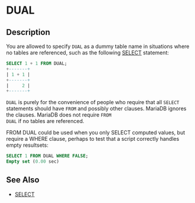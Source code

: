 # DUAL

## Description

You are allowed to specify <code class="highlight fixed" style="white-space:pre-wrap">DUAL</code> as a dummy table name in
situations where no tables are referenced, such as the following [SELECT](/sql-statements-structure/sql-statements/data-manipulation/selecting-data/select) statement:

```sql
SELECT 1 + 1 FROM DUAL;
+-------+
| 1 + 1 |
+-------+
|     2 |
+-------+
```

<code class="highlight fixed" style="white-space:pre-wrap">DUAL</code> is purely for the convenience of people who require
 that all <code class="highlight fixed" style="white-space:pre-wrap">SELECT</code> statements should have
 <code class="highlight fixed" style="white-space:pre-wrap">FROM</code> and possibly other clauses. MariaDB ignores the
 clauses. MariaDB does not require <code class="highlight fixed" style="white-space:pre-wrap">FROM DUAL</code> if no tables
 are referenced.

FROM DUAL could be used when you only SELECT computed values, but require a WHERE clause, perhaps to test that a script correctly handles empty resultsets:

```sql
SELECT 1 FROM DUAL WHERE FALSE;
Empty set (0.00 sec)
```

## See Also

- [SELECT](/sql-statements-structure/sql-statements/data-manipulation/selecting-data/select)